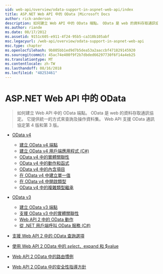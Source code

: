 ```yaml
---
uid: web-api/overview/odata-support-in-aspnet-web-api/index
title: ASP.NET Web API 中的 OData |Microsoft Docs
author: rick-anderson
description: 如何建立 Web API 中的 OData 端點。 OData 是 web 的資料存取通訊協定。 它提供統一的方式來查詢及操作資料集。 Web API s...
ms.author: riande
ms.date: 08/17/2012
ms.assetid: 9151c605-e911-4f24-95b5-ca310b105abf
msc.legacyurl: /web-api/overview/odata-support-in-aspnet-web-api
msc.type: chapter
ms.openlocfilehash: 9b805bb1ed9d7b5dea53a2aaccbf471829145920
ms.sourcegitcommit: 45ac74e400f9f2b7dbded66297730f6f14a4eb25
ms.translationtype: MT
ms.contentlocale: zh-TW
ms.lasthandoff: 08/16/2018
ms.locfileid: "48253461"
---
```

<a name="odata-in-aspnet-web-api"></a>ASP.NET Web API 中的 OData
====================
> 如何建立 Web API 中的 OData 端點。 OData 是 web 的資料存取通訊協定。 它提供統一的方式來查詢及操作資料集。 Web API 支援 OData 通訊協定第 4 版和第 3 版。


- [OData v4](odata-v4/index.md)

    - [建立 OData v4 端點](odata-v4/create-an-odata-v4-endpoint.md)
    - [建立 OData v4 用戶端應用程式 (C#)](odata-v4/create-an-odata-v4-client-app.md)
    - [OData v4 中的實體關聯性](odata-v4/entity-relations-in-odata-v4.md)
    - [OData v4 中的動作和函式](odata-v4/odata-actions-and-functions.md)
    - [OData v4 中的內含項目](odata-v4/odata-containment-in-web-api-22.md)
    - [在 OData v4 中建立單一值](odata-v4/using-a-singleton-in-an-odata-endpoint-in-web-api-22.md)
    - [在 OData v4 中開啟類型](odata-v4/use-open-types-in-odata-v4.md)
    - [OData v4 中的複雜類型繼承](odata-v4/complex-type-inheritance-in-odata-v4.md)
- [OData v3](odata-v3/index.md)

    - [建立 OData v3 端點](odata-v3/creating-an-odata-endpoint.md)
    - [支援 OData v3 中的實體關聯性](odata-v3/working-with-entity-relations.md)
    - [Web API 2 中的 OData 動作](odata-v3/odata-actions.md)
    - [從 .NET 用戶端呼叫 OData 服務 (C#)](odata-v3/calling-an-odata-service-from-a-net-client.md)
- [支援 Web API 2 中的 OData 查詢選項](supporting-odata-query-options.md)
- [使用 Web API 2 OData 中的 $select、$expand 和 $value](using-select-expand-and-value.md)
- [Web API 2 OData 中的路由慣例](odata-routing-conventions.md)
- [Web API 2 OData 中的安全性指導方針](odata-security-guidance.md)

